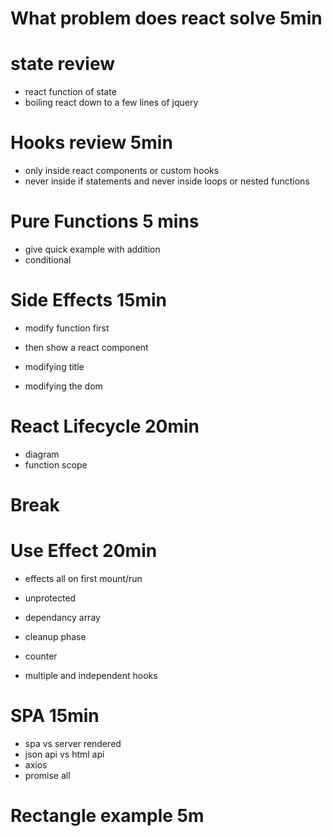 # What problem does react solve 5min

# state review
- react function of state 
- boiling react down to a few lines of jquery

# Hooks review 5min

- only inside react components or custom hooks
- never inside if statements and never inside loops or nested functions

# Pure Functions 5 mins

- give quick example with addition
- conditional

# Side Effects 15min

- modify function first 
- then show a react component

- modifying title
- modifying the dom

# React Lifecycle 20min

- diagram
- function scope

# Break

# Use Effect 20min

- effects all on first mount/run

- unprotected
- dependancy array
- cleanup phase

- counter
- multiple and independent hooks

# SPA 15min

- spa vs server rendered
- json api vs html api
- axios
- promise all


# Rectangle example 5m